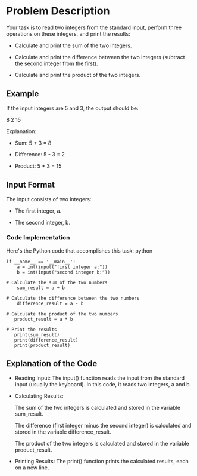 # Problem Description #

Your task is to read two integers from the standard input, perform three operations on these integers, and print the results:

- Calculate and print the sum of the two integers.

- Calculate and print the difference between the two integers (subtract the second integer from the first).

- Calculate and print the product of the two integers.



## Example ##

If the input integers are 5 and 3, the output should be:

8
2
15

Explanation:
- Sum: 5 + 3 = 8

- Difference: 5 - 3 = 2

- Product: 5 * 3 = 15

## Input Format ##

The input consists of two integers:

- The first integer, a.

- The second integer, b.

### Code Implementation ###

Here's the Python code that accomplishes this task:
python

    if __name__ == '__main__':
        a = int(input("first integer a:"))
        b = int(input("second integer b:"))
    
    # Calculate the sum of the two numbers
        sum_result = a + b
    
    # Calculate the difference between the two numbers
        difference_result = a - b
    
    # Calculate the product of the two numbers
       product_result = a * b
    
    # Print the results
       print(sum_result)
       print(difference_result)
       print(product_result)

## Explanation of the Code ##

- Reading Input: The input() function reads the input from the standard input (usually the keyboard). In this code, it reads two integers, a and b.

- Calculating Results:

    The sum of the two integers is calculated and stored in the variable sum_result.

    The difference (first integer minus the second integer) is calculated and stored in the variable difference_result.

    The product of the two integers is calculated and stored in the variable product_result.

- Printing Results: The print() function prints the calculated results, each on a new line.
